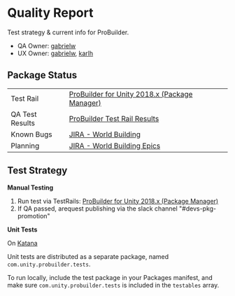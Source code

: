 # Quality Report

Test strategy & current info for ProBuilder.

- QA Owner: [gabrielw](gabrielw@unity3d.com)
- UX Owner: [gabrielw](gabrielw@unity3d.com), [karlh](karlh@unity3d.com)

## Package Status

| | |
|--|--|
|Test Rail | [ProBuilder for Unity 2018.x (Package Manager)](https://qatestrail.hq.unity3d.com/index.php?/projects/overview/32) |
| QA Test Results | [ProBuilder Test Rail Results](https://qatestrail.hq.unity3d.com/index.php?/runs/view/11092&group_by=cases:section_id&group_order=asc) |
| Known Bugs | [JIRA - World Building](https://unity3d.atlassian.net/secure/RapidBoard.jspa?rapidView=73&projectKey=WB&view=planning&selectedIssue=WB-1106&epics=visible) |
| Planning | [JIRA - World Building Epics](https://unity3d.atlassian.net/secure/RapidBoard.jspa?rapidView=73&projectKey=WB&view=planning&selectedIssue=WB-1106&epics=visible) |

## Test Strategy

**Manual Testing**

1. Run test via TestRails: [ProBuilder for Unity 2018.x (Package Manager)](https://qatestrail.hq.unity3d.com/index.php?/projects/overview/32)
2. If QA passed, arequest publishing via the slack channel "#devs-pkg-promotion"

**Unit Tests**

On [Katana](https://katana.bf.unity3d.com/projects/com.unity.probuilder/builders?automation-tools_branch=master&comunityprobuilder_branch=master&package-validation-suite_branch=master&unity_branch=trunk)

Unit tests are distributed as a separate package, named `com.unity.probuilder.tests`.

To run locally, include the test package in your Packages manifest, and make sure `com.unity.probuilder.tests` is included in the `testables` array.


